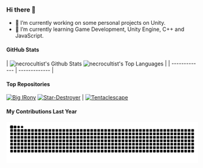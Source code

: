 ### Hi there 👋

- 🔭 I’m currently working on some personal projects on Unity.
- 🌱 I’m currently learning Game Development, Unity Engine, C++ and JavaScript.
<!--
- 👯 I’m looking to collaborate on ...
- 🤔 I’m looking for help with ...
- 💬 Ask me about ...
- 📫 How to reach me: ...
- 😄 Pronouns: ...
- ⚡ Fun fact: ...
  -->

#### GitHub Stats

| <img align = "center" src="https://github-readme-stats.vercel.app/api?username=necrocultist&show_icons=true&count_private=true&theme=tokyonight&hide_border=false&bg_color=0D1117" title = "necrocultist's Github Stats"> <img align = "center" src="https://github-readme-stats.vercel.app/api/top-langs/?username=necrocultist&hide=objective-c,objective-cpp,shaderlab,hlsl&langs_count=6&layout=compact&theme=tokyonight&hide_border=false&bg_color=0D1117" title = "necrocultist's Top Languages"> |
| ------------- | ------------- |


#### Top Repositories

<a href = "https://github.com/necrocultist/Big-Irony" target = "_blank"><img title = "Big IRony" src = "https://github-readme-stats.vercel.app/api/pin/?username=necrocultist&repo=Big-Irony&theme=tokyonight&bg_color=0D1117"></a> <a href = "https://github.com/necrocultist/Star-Destroyer" target = "_blank"><img title = "Star-Destroyer" src = "https://github-readme-stats.vercel.app/api/pin/?username=necrocultist&repo=Star-Destroyer&theme=tokyonight&bg_color=0D1117"></a> | <a href = "https://github.com/necrocultist/Tentaclescape" target = "_blank"><img title = "Tentaclescape" src = "https://github-readme-stats.vercel.app/api/pin/?username=necrocultist&repo=Tentaclescape&theme=tokyonight&bg_color=0D1117"></a>

#### My Contributions Last Year

![𝙶𝚒𝚝𝚑𝚞𝚋 𝙲𝚘𝚗𝚝𝚛𝚒𝚋𝚞𝚝𝚒𝚘𝚗 𝙶𝚛𝚊𝚙𝚑](https://github.com/JayantGoel001/JayantGoel001/blob/master/github-contribution-grid-snake.svg)
